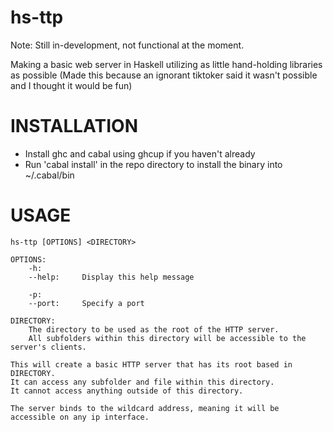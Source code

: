 # hs-ttp
Note: Still in-development, not functional at the moment.

Making a basic web server in Haskell utilizing as little hand-holding libraries as possible
(Made this because an ignorant tiktoker said it wasn't possible and I thought it would be fun)


# INSTALLATION
- Install ghc and cabal using ghcup if you haven't already
- Run 'cabal install' in the repo directory to install the binary into ~/.cabal/bin

# USAGE
	hs-ttp [OPTIONS] <DIRECTORY>

	OPTIONS: 
		-h:
		--help: 	Display this help message

		-p:
		--port:		Specify a port

	DIRECTORY:
		The directory to be used as the root of the HTTP server.
		All subfolders within this directory will be accessible to the server's clients.

	This will create a basic HTTP server that has its root based in DIRECTORY.
	It can access any subfolder and file within this directory.
	It cannot access anything outside of this directory.

	The server binds to the wildcard address, meaning it will be accessible on any ip interface.

